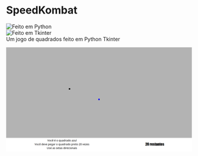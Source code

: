 # SpeedKombat 
![Feito em Python](https://img.shields.io/badge/Feito%20em-Python-green)  
![Feito em Tkinter](https://img.shields.io/badge/Feito%20em-Tkinter-blue)  
Um jogo de quadrados feito em Python Tkinter  

![printscreen](https://github.com/EricMGS/SpeedKombat/blob/master/image.png)  

